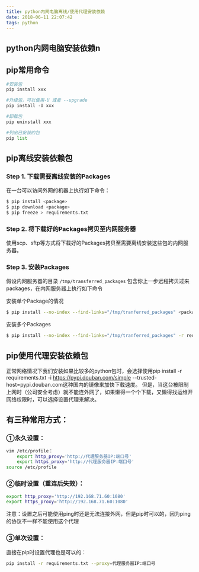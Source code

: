 ```yaml
---
title: python内网电脑离线/使用代理安装依赖
date: 2018-06-11 22:07:42
tags: python
---
```


## python内网电脑安装依赖n


## pip常用命令

```python
#安装包
pip install xxx

#升级包，可以使用-U 或者 --upgrade
pip install -U xxx

#卸载包
pip uninstall xxx

#列出已安装的包
pip list
```

## pip离线安装依赖包


### Step 1. 下载需要离线安装的Packages

在一台可以访问外网的机器上执行如下命令：


```bash
$ pip install <package>
$ pip download <package>
$ pip freeze > requirements.txt
```

### Step 2. 将下载好的Packages拷贝至内网服务器

使用scp、sftp等方式将下载好的Packages拷贝至需要离线安装这些包的内网服务器。

### Step 3. 安装Packages

假设内网服务器的目录 `/tmp/transferred_packages` 包含你上一步远程拷贝过来packages，在内网服务器上执行如下命令

安装单个Package的情况

```bash
$ pip install --no-index --find-links="/tmp/tranferred_packages" <package>
```

安装多个Packages

```bash
$ pip install --no-index --find-links="/tmp/tranferred_packages" -r requirements.txt
```

## pip使用代理安装依赖包

正常网络情况下我们安装如果比较多的python包时，会选择使用pip install -r requirements.txt -i https://pypi.douban.com/simple --trusted-host=pypi.douban.com这种国内的镜像来加快下载速度。 
但是，当这台被限制上网时（公司安全考虑）就不能连外网了，如果懒得一个个下载，又懒得找运维开网络权限时，可以选择设置代理来解决。

## 有三种常用方式：

### ①永久设置：

```bash
vim /etc/profile：
    export http_proxy='http://代理服务器IP:端口号'
    export https_proxy='http://代理服务器IP:端口号'
source /etc/profile
```

### ②临时设置（重连后失效）： 

```bash
export http_proxy='http://192.168.71.60:1080'
export https_proxy='http://192.168.71.60:1080'
```
注意：设置之后可能使用ping时还是无法连接外网，但是pip时可以的，因为ping的协议不一样不能使用这个代理

### ③单次设置： 

直接在pip时设置代理也是可以的： 

```bash
pip install -r requirements.txt --proxy=代理服务器IP:端口号
```